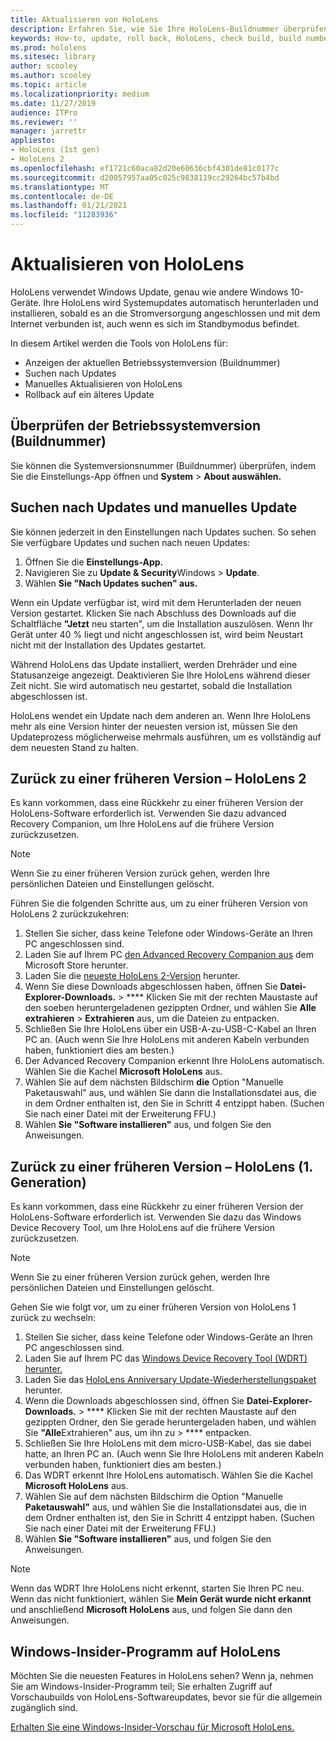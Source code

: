 ```yaml
---
title: Aktualisieren von HoloLens
description: Erfahren Sie, wie Sie Ihre HoloLens-Buildnummer überprüfen, mit Geräteupdates auf dem laufenden bleiben, am Insider-Programm teilnehmen und Updates zurückrollt.
keywords: How-to, update, roll back, HoloLens, check build, build number
ms.prod: hololens
ms.sitesec: library
author: scooley
ms.author: scooley
ms.topic: article
ms.localizationpriority: medium
ms.date: 11/27/2019
audience: ITPro
ms.reviewer: ''
manager: jarrettr
appliesto:
- HoloLens (1st gen)
- HoloLens 2
ms.openlocfilehash: ef1721c60aca82d20e60636cbf4301de81c0177c
ms.sourcegitcommit: d20057957aa05c025c9838119cc29264bc57b4bd
ms.translationtype: MT
ms.contentlocale: de-DE
ms.lasthandoff: 01/21/2021
ms.locfileid: "11283936"
---
```

# Aktualisieren von HoloLens

HoloLens verwendet Windows Update, genau wie andere Windows 10-Geräte. Ihre HoloLens wird Systemupdates automatisch herunterladen und installieren, sobald es an die Stromversorgung angeschlossen und mit dem Internet verbunden ist, auch wenn es sich im Standbymodus befindet.

In diesem Artikel werden die Tools von HoloLens für:

- Anzeigen der aktuellen Betriebssystemversion (Buildnummer)
- Suchen nach Updates
- Manuelles Aktualisieren von HoloLens
- Rollback auf ein älteres Update

## Überprüfen der Betriebssystemversion (Buildnummer)

Sie können die Systemversionsnummer (Buildnummer) überprüfen, indem Sie die Einstellungs-App öffnen und **System**  >  **About auswählen.**

## Suchen nach Updates und manuelles Update

Sie können jederzeit in den Einstellungen nach Updates suchen.  So sehen Sie verfügbare Updates und suchen nach neuen Updates:

1. Öffnen Sie die **Einstellungs-App.**
1. Navigieren Sie zu **Update & Security**Windows  >  **Update**.
1. Wählen **Sie "Nach Updates suchen" aus.**

Wenn ein Update verfügbar ist, wird mit dem Herunterladen der neuen Version gestartet. Klicken Sie nach Abschluss des Downloads auf die Schaltfläche **"Jetzt** neu starten", um die Installation auszulösen. Wenn Ihr Gerät unter 40 % liegt und nicht angeschlossen ist, wird beim Neustart nicht mit der Installation des Updates gestartet.

Während HoloLens das Update installiert, werden Drehräder und eine Statusanzeige angezeigt. Deaktivieren Sie Ihre HoloLens während dieser Zeit nicht. Sie wird automatisch neu gestartet, sobald die Installation abgeschlossen ist.

HoloLens wendet ein Update nach dem anderen an.  Wenn Ihre HoloLens mehr als eine Version hinter der neuesten version ist, müssen Sie den Updateprozess möglicherweise mehrmals ausführen, um es vollständig auf dem neuesten Stand zu halten.

## Zurück zu einer früheren Version – HoloLens 2

Es kann vorkommen, dass eine Rückkehr zu einer früheren Version der HoloLens-Software erforderlich ist. Verwenden Sie dazu advanced Recovery Companion, um Ihre HoloLens auf die frühere Version zurückzusetzen.

> [!NOTE]
> Wenn Sie zu einer früheren Version zurück gehen, werden Ihre persönlichen Dateien und Einstellungen gelöscht.

Führen Sie die folgenden Schritte aus, um zu einer früheren Version von HoloLens 2 zurückzukehren:

1. Stellen Sie sicher, dass keine Telefone oder Windows-Geräte an Ihren PC angeschlossen sind.
1. Laden Sie auf Ihrem PC [den Advanced Recovery Companion aus](https://www.microsoft.com/p/advanced-recovery-companion/9p74z35sfrs8?activetab=pivot:overviewtab) dem Microsoft Store herunter.
1. Laden Sie die [neueste HoloLens 2-Version](https://aka.ms/hololens2download) herunter.
1. Wenn Sie diese Downloads abgeschlossen haben, öffnen Sie **Datei-Explorer-Downloads.**  >  **** Klicken Sie mit der rechten Maustaste auf den soeben heruntergeladenen gezippten Ordner, und wählen Sie **Alle extrahieren** > **Extrahieren** aus, um die Dateien zu entpacken.
1. Schließen Sie Ihre HoloLens über ein USB-A-zu-USB-C-Kabel an Ihren PC an. (Auch wenn Sie Ihre HoloLens mit anderen Kabeln verbunden haben, funktioniert dies am besten.)
1. Der Advanced Recovery Companion erkennt Ihre HoloLens automatisch. Wählen Sie die Kachel **Microsoft HoloLens** aus.
1. Wählen Sie auf dem nächsten Bildschirm **die** Option "Manuelle Paketauswahl" aus, und wählen Sie dann die Installationsdatei aus, die in dem Ordner enthalten ist, den Sie in Schritt 4 entzippt haben. (Suchen Sie nach einer Datei mit der Erweiterung FFU.)
1. Wählen **Sie "Software installieren"** aus, und folgen Sie den Anweisungen.

## Zurück zu einer früheren Version – HoloLens (1. Generation)

Es kann vorkommen, dass eine Rückkehr zu einer früheren Version der HoloLens-Software erforderlich ist. Verwenden Sie dazu das Windows Device Recovery Tool, um Ihre HoloLens auf die frühere Version zurückzusetzen.

> [!NOTE]
> Wenn Sie zu einer früheren Version zurück gehen, werden Ihre persönlichen Dateien und Einstellungen gelöscht.

Gehen Sie wie folgt vor, um zu einer früheren Version von HoloLens 1 zurück zu wechseln:

1. Stellen Sie sicher, dass keine Telefone oder Windows-Geräte an Ihren PC angeschlossen sind.
1. Laden Sie auf Ihrem PC das [Windows Device Recovery Tool (WDRT) herunter.](https://support.microsoft.com/help/12379)
1. Laden Sie das [HoloLens Anniversary Update-Wiederherstellungspaket](https://aka.ms/hololensrecovery) herunter.
1. Wenn die Downloads abgeschlossen sind, öffnen Sie **Datei-Explorer-Downloads.**  >  **** Klicken Sie mit der rechten Maustaste auf den gezippten Ordner, den Sie gerade heruntergeladen haben, und wählen Sie **"Alle**Extrahieren" aus, um ihn zu  >  **** entpacken.
1. Schließen Sie Ihre HoloLens mit dem micro-USB-Kabel, das sie dabei hatte, an Ihren PC an. (Auch wenn Sie Ihre HoloLens mit anderen Kabeln verbunden haben, funktioniert dies am besten.)
1. Das WDRT erkennt Ihre HoloLens automatisch. Wählen Sie die Kachel **Microsoft HoloLens** aus.
1. Wählen Sie auf dem nächsten Bildschirm die Option "Manuelle **Paketauswahl"** aus, und wählen Sie die Installationsdatei aus, die in dem Ordner enthalten ist, den Sie in Schritt 4 entzippt haben. (Suchen Sie nach einer Datei mit der Erweiterung FFU.)
1. Wählen **Sie "Software installieren"** aus, und folgen Sie den Anweisungen.

> [!NOTE]
> Wenn das WDRT Ihre HoloLens nicht erkennt, starten Sie Ihren PC neu. Wenn das nicht funktioniert, wählen Sie **Mein Gerät wurde nicht erkannt** und anschließend **Microsoft HoloLens** aus, und folgen Sie dann den Anweisungen.

## Windows-Insider-Programm auf HoloLens

Möchten Sie die neuesten Features in HoloLens sehen?  Wenn ja, nehmen Sie am Windows-Insider-Programm teil; Sie erhalten Zugriff auf Vorschaubuilds von HoloLens-Softwareupdates, bevor sie für die allgemein zugänglich sind.

[Erhalten Sie eine Windows-Insider-Vorschau für Microsoft HoloLens.](hololens-insider.md)
